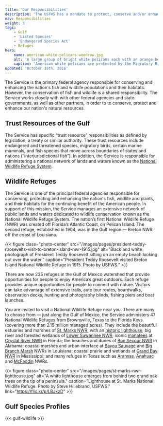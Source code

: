 ```yaml
---
title: 'Our Responsibilities'
description: 'The USFWS has a mandate to protect, conserve and/or enhance certain species and land on behalf of the American people.'
nav: Responsibilities
weight: 3
tags:
    - Gulf
    - 'Listed Species'
    - 'Endangered Species Act'
    - Refuges
hero:
    name: american-white-pelicans-woodrow.jpg
    alt: 'A large group of bright white pelicans each with an orange beak and webbed feet.'
    caption: 'American white pelicans are protected by the Migratory Bird Treaty Act of 1918. Photo by Woody Woodrow, USFWS.'
updated: 'October 19th, 2016'
---
```


The Service is the primary federal agency responsible for conserving and enhancing the nation's fish and wildlife populations and their habitats. However, the conservation of fish and wildlife is a shared responsibility. The Service works closely with with other federal agencies and state governments, as well as other partners, in order to to conserve, protect and enhance our nation's natural resources.

## Trust Resources of the Gulf

The Service has specific “trust resource” responsibilities as defined by legislation, a treaty or similar authority. These trust resources include endangered and threatened species, migratory birds, certain marine mammals, and fish species that move across boundaries of states and nations (“interjurisdictional fish”). In addition, the Service is responsible for administering a national network of lands and waters known as the [National Wildlife Refuge System](https://www.fws.gov/refuges/).

## Wildlife Refuges

The Service is one of the principal federal agencies responsible for conserving, protecting and enhancing the nation's fish, wildlife and plants, and their habitats for the continuing benefit of the American people. In support of this mission, the Service manages an extensive network of public lands and waters dedicated to wildlife conservation known as the National Wildlife Refuge System. The nation’s first National Wildlife Refuge (NWR) was created off Florida’s Atlantic Coast, on Pelican Island. The second refuge, established in 1904, was in the Gulf region &mdash; Breton NWR off the coast of Louisiana.    

{{< figure class="photo-center" src="/images/pages/president-teddy-roosevelts-visit-to-breton-island-nwr-1915.jpg" alt="Black and white photograph of President Teddy Roosevelt sitting on an empty beach looking out over the water." caption="President Teddy Roosevelt visited Breton Island National Wildlife Refuge in 1915. Photo by USFWS." >}}

There are now 235 refuges in the Gulf of Mexico watershed that provide opportunities for people to enjoy America’s great outdoors. Each refuge provides unique opportunities for people to connect with nature. Visitors can take advantage of extensive trails, auto tour routes, boardwalks, observation decks, hunting and photography blinds, fishing piers and boat launches.

You are invited to visit a National Wildlife Refuge near you. There are many to choose from &mdash; just along the Gulf of Mexico, the Service administers 47 National Wildlife Refuges from Brownsville, Texas to the Florida Keys (covering more than 2.15 million managed acres). They include the beautiful estuaries and marshes of [St. Marks NWR](https://www.fws.gov/refuge/st_marks/), with an [historic lighthouse](https://www.fws.gov/refuge/St_Marks/visit/lighthouse_history.html); big river and forested wetlands of [Lower Suwannee NWR](https://www.fws.gov/refuge/lower_suwannee/); iconic [manatees](/wildlife/mammals/manatee) at [Crystal River NWR](https://www.fws.gov/refuge/crystal_river/) in Florida; the beaches and dunes of [Bon Secour NWR](https://www.fws.gov/refuge/bon_secour/) in Alabama; coastal marshes and urban interface at [Bayou Sauvage](https://www.fws.gov/refuge/bayou_sauvage/) and [Big Branch Marsh](https://www.fws.gov/refuge/big_branch_marsh/) NWRs in Louisiana; coastal prairie and wetlands at [Grand Bay NWR](https://www.fws.gov/refuge/grand_bay/) in Mississippi; and many refuges in Texas such as [Aransas](https://www.fws.gov/refuge/aransas/), [Anahuac](https://www.fws.gov/refuge/anahuac/) and [McFaddin](https://www.fws.gov/refuge/mcfaddin/) NWRs.  

{{< figure class="photo-center" src="/images/pages/st-marks-nwr-lighthouse.jpg" alt="A white lighthouse emerges from behind two grand oak trees on the tip of a peninsula." caption="Lighthouse at St. Marks National Wildlife Refuge. Photo by Steve Hillebrand, USFWS." link="https://flic.kr/p/LBJxzD" >}}

## Gulf Species Profiles

{{< gulf-wildlife >}}

